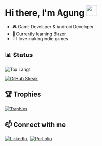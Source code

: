 # Hi there, I'm Agung <img src="https://media.giphy.com/media/hvRJCLFzcasrR4ia7z/giphy.gif" width="35">

- 🎮 Game Developer & Android Developer
- 🌱 Currently learning Blazor
- 💡 I love making indie games

## 📊 Status
![Top Langs](https://github-readme-stats-ruby-alpha-84.vercel.app/api/top-langs/?username=agungsblh&count_private=true&layout=compact&theme=transparent&cache_seconds=3601)

[![GitHub Streak](https://streak-stats.demolab.com/?user=agungsblh&theme=transparent)](https://git.io/streak-stats)

## 🏆 Trophies
[![Trophies](https://github-profile-trophy.vercel.app/?username=agungsblh&theme=transparent&column=5)](https://github.com/ryo-ma/github-profile-trophy)

## 📫 Connect with me  

<a href="https://linkedin.com/in/agungsabillah" target="_blank">
  <img src="https://img.shields.io/badge/LinkedIn-0A66C2?style=flat&logo=linkedin&logoColor=white&color=0A66C2" alt="LinkedIn"/>
</a>
&nbsp;
<a href="https://joynity.web.app" target="_blank">
  <img src="https://img.shields.io/badge/Portfolio-–?style=flat&logo=firefox&logoColor=ff66cc&color=1f2937&labelColor=1f2937" alt="Portfolio"/>
</a>

